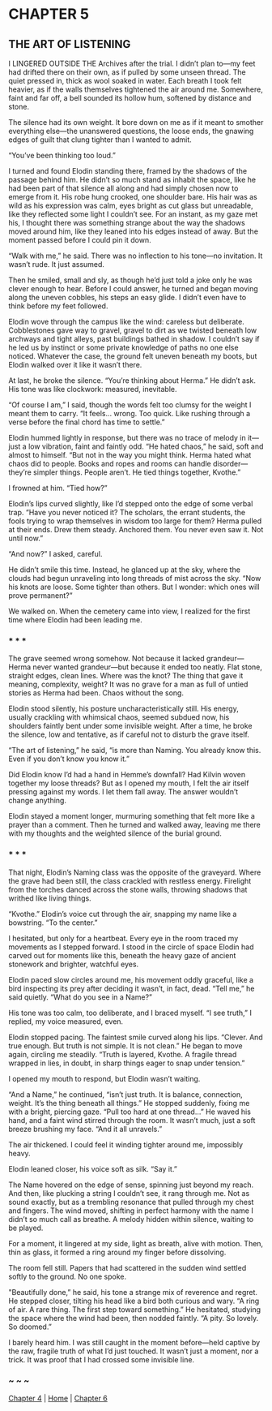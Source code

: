 # CHAPTER 5

## THE ART OF LISTENING  

I LINGERED OUTSIDE THE Archives after the trial. I didn’t plan to—my feet had drifted there on their own, as if pulled by some unseen thread. The quiet pressed in, thick as wool soaked in water. Each breath I took felt heavier, as if the walls themselves tightened the air around me. Somewhere, faint and far off, a bell sounded its hollow hum, softened by distance and stone.

The silence had its own weight. It bore down on me as if it meant to smother everything else—the unanswered questions, the loose ends, the gnawing edges of guilt that clung tighter than I wanted to admit.

“You’ve been thinking too loud.”

I turned and found Elodin standing there, framed by the shadows of the passage behind him. He didn’t so much stand as inhabit the space, like he had been part of that silence all along and had simply chosen now to emerge from it. His robe hung crooked, one shoulder bare. His hair was as wild as his expression was calm, eyes bright as cut glass but unreadable, like they reflected some light I couldn’t see. For an instant, as my gaze met his, I thought there was something strange about the way the shadows moved around him, like they leaned into his edges instead of away. But the moment passed before I could pin it down.

“Walk with me,” he said. There was no inflection to his tone—no invitation. It wasn’t rude. It just assumed.

Then he smiled, small and sly, as though he’d just told a joke only he was clever enough to hear. Before I could answer, he turned and began moving along the uneven cobbles, his steps an easy glide. I didn’t even have to think before my feet followed.

Elodin wove through the campus like the wind: careless but deliberate. Cobblestones gave way to gravel, gravel to dirt as we twisted beneath low archways and tight alleys, past buildings bathed in shadow. I couldn’t say if he led us by instinct or some private knowledge of paths no one else noticed. Whatever the case, the ground felt uneven beneath my boots, but Elodin walked over it like it wasn’t there.

At last, he broke the silence. “You’re thinking about Herma.” He didn’t ask. His tone was like clockwork: measured, inevitable.

“Of course I am,” I said, though the words felt too clumsy for the weight I meant them to carry. “It feels… wrong. Too quick. Like rushing through a verse before the final chord has time to settle.”

Elodin hummed lightly in response, but there was no trace of melody in it—just a low vibration, faint and faintly odd. “He hated chaos,” he said, soft and almost to himself. “But not in the way you might think. Herma hated what chaos did to people. Books and ropes and rooms can handle disorder—they’re simpler things. People aren’t. He tied things together, Kvothe.”

I frowned at him. “Tied how?”

Elodin’s lips curved slightly, like I’d stepped onto the edge of some verbal trap. “Have you never noticed it? The scholars, the errant students, the fools trying to wrap themselves in wisdom too large for them? Herma pulled at their ends. Drew them steady. Anchored them. You never even saw it. Not until now.”

“And now?” I asked, careful.

He didn’t smile this time. Instead, he glanced up at the sky, where the clouds had begun unraveling into long threads of mist across the sky. “Now his knots are loose. Some tighter than others. But I wonder: which ones will prove permanent?” 

We walked on. When the cemetery came into view, I realized for the first time where Elodin had been leading me.  

### * * *

The grave seemed wrong somehow. Not because it lacked grandeur—Herma never wanted grandeur—but because it ended too neatly. Flat stone, straight edges, clean lines. Where was the knot? The thing that gave it meaning, complexity, weight? It was no grave for a man as full of untied stories as Herma had been. Chaos without the song.  

Elodin stood silently, his posture uncharacteristically still. His energy, usually crackling with whimsical chaos, seemed subdued now, his shoulders faintly bent under some invisible weight. After a time, he broke the silence, low and tentative, as if careful not to disturb the grave itself.  

“The art of listening,” he said, “is more than Naming. You already know this. Even if you don’t know you know it.”  

Did Elodin know I’d had a hand in Hemme’s downfall? Had Kilvin woven together my loose threads? But as I opened my mouth, I felt the air itself pressing against my words. I let them fall away. The answer wouldn’t change anything.  

Elodin stayed a moment longer, murmuring something that felt more like a prayer than a comment. Then he turned and walked away, leaving me there with my thoughts and the weighted silence of the burial ground.  

### * * *

That night, Elodin’s Naming class was the opposite of the graveyard. Where the grave had been still, the class crackled with restless energy. Firelight from the torches danced across the stone walls, throwing shadows that writhed like living things.  

“Kvothe.” Elodin’s voice cut through the air, snapping my name like a bowstring. “To the center.”  

I hesitated, but only for a heartbeat. Every eye in the room traced my movements as I stepped forward. I stood in the circle of space Elodin had carved out for moments like this, beneath the heavy gaze of ancient stonework and brighter, watchful eyes.  

Elodin paced slow circles around me, his movement oddly graceful, like a bird inspecting its prey after deciding it wasn’t, in fact, dead. “Tell me,” he said quietly. “What do you see in a Name?”  

His tone was too calm, too deliberate, and I braced myself. “I see truth,” I replied, my voice measured, even.  

Elodin stopped pacing. The faintest smile curved along his lips. “Clever. And true enough. But truth is not simple. It is not clean.” He began to move again, circling me steadily. “Truth is layered, Kvothe. A fragile thread wrapped in lies, in doubt, in sharp things eager to snap under tension.”  

I opened my mouth to respond, but Elodin wasn’t waiting.  

“And a Name,” he continued, “isn’t just truth. It is balance, connection, weight. It’s the thing beneath all things.” He stopped suddenly, fixing me with a bright, piercing gaze. “Pull too hard at one thread…” He waved his hand, and a faint wind stirred through the room. It wasn’t much, just a soft breeze brushing my face. “And it all unravels.”  

The air thickened. I could feel it winding tighter around me, impossibly heavy.  

Elodin leaned closer, his voice soft as silk. “Say it.”  

The Name hovered on the edge of sense, spinning just beyond my reach. And then, like plucking a string I couldn’t see, it rang through me. Not as sound exactly, but as a trembling resonance that pulled through my chest and fingers. The wind moved, shifting in perfect harmony with the name I didn’t so much call as breathe. A melody hidden within silence, waiting to be played.  

For a moment, it lingered at my side, light as breath, alive with motion. Then, thin as glass, it formed a ring around my finger before dissolving.  

The room fell still. Papers that had scattered in the sudden wind settled softly to the ground. No one spoke.  

"Beautifully done,” he said, his tone a strange mix of reverence and regret. He stepped closer, tilting his head like a bird both curious and wary. “A ring of air. A rare thing. The first step toward something.” He hesitated, studying the space where the wind had been, then nodded faintly. “A pity. So lovely. So doomed.”

I barely heard him. I was still caught in the moment before—held captive by the raw, fragile truth of what I’d just touched. It wasn’t just a moment, nor a trick. It was proof that I had crossed some invisible line.  

### ~ ~ ~

[Chapter 4](CHAPTER_04.md) | [Home](../) | [Chapter 6](CHAPTER_06.md)
